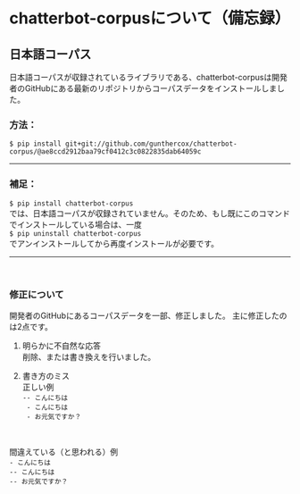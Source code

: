 # chatterbot-corpusについて（備忘録）

## 日本語コーパス
日本語コーパスが収録されているライブラリである、chatterbot-corpusは開発者のGitHubにある最新のリポジトリからコーパスデータをインストールしました。
<br>

### 方法：  
`$ pip install git+git://github.com/gunthercox/chatterbot-corpus/@ae8ccd2912baa79cf0412c3c0822835dab64059c`


***
### 補足：  
`$ pip install chatterbot-corpus`  
では、日本語コーパスが収録されていません。そのため、もし既にこのコマンドでインストールしている場合は、一度  
`$ pip uninstall chatterbot-corpus`  
でアンインストールしてから再度インストールが必要です。

***
<br>

### 修正について
開発者のGitHubにあるコーパスデータを一部、修正しました。
主に修正したのは2点です。

1. 明らかに不自然な応答  
削除、または書き換えを行いました。  

2. 書き方のミス  
   正しい例  
`-- こんにちは`  
` - こんにちは`  
` - お元気ですか？`  

<br>

間違えている（と思われる）例  
`- こんにちは`  
`-- こんにちは`  
`-- お元気ですか？`  

